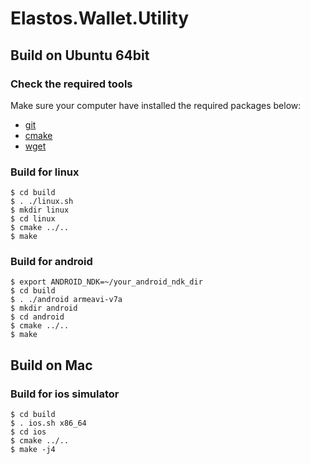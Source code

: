 # Elastos.Wallet.Utility

## Build on Ubuntu 64bit
### Check the required tools
Make sure your computer have installed the required packages below:
* [git](https://www.git-scm.com/downloads)
* [cmake](https://cmake.org/download)
* [wget](https://www.gnu.org/software/wget)

### Build for linux

```shell
$ cd build
$ . ./linux.sh
$ mkdir linux
$ cd linux
$ cmake ../..
$ make
```

### Build for android

```shell
$ export ANDROID_NDK=~/your_android_ndk_dir
$ cd build
$ . ./android armeavi-v7a
$ mkdir android
$ cd android
$ cmake ../..
$ make
```


## Build on Mac
### Build for ios simulator

```shell
$ cd build
$ . ios.sh x86_64
$ cd ios
$ cmake ../..
$ make -j4
```
